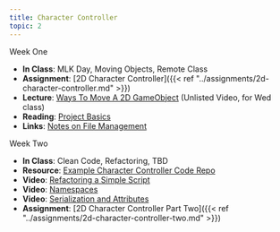 ```yaml
---
title: Character Controller
topic: 2
---
```


Week One
- **In Class**: MLK Day, Moving Objects, Remote Class
- **Assignment**: [2D Character Controller]({{< ref "../assignments/2d-character-controller.md" >}})
- **Lecture**: [Ways To Move A 2D GameObject](https://youtu.be/r0Wv_gtB4pg) (Unlisted Video, for Wed class)
- **Reading**: [Project Basics](https://guidebook.hdyar.com/docs/unity/unity-fundamentals/project-basics/)
- **Links**: [Notes on File Management](https://guidebook.hdyar.com/docs/digital-media-fundamentals/notes-on-file-management/)

Week Two

- **In Class**: Clean Code, Refactoring, TBD
- **Resource**: [Example Character Controller Code Repo](https://github.com/hunterdyar/UnitySimpleCharacterControllers)
- **Video**: [Refactoring a Simple Script](https://www.youtube.com/watch?v=9YsQM7jboDs)
- **Video**: [Namespaces](https://guidebook.hdyar.com/docs/programming/architecture/namespaces/)
- **Video**: [Serialization and Attributes](https://guidebook.hdyar.com/docs/programming/unity-and-programming/tips-and-tricks/serialization-and-attributes/)
- **Assignment**: [2D Character Controller Part Two]({{< ref "../assignments/2d-character-controller-two.md" >}})
